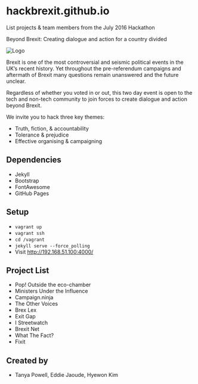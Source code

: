 # hackbrexit.github.io

List projects & team members from the July 2016 Hackathon

Beyond Brexit: Creating dialogue and action for a country divided

![Logo](https://info.thoughtworks.com/rs/199-QDE-291/images/HackBrexit.png)

Brexit is one of the most controversial and seismic political events in the UK’s recent history. Yet throughout the pre-referendum campaigns and aftermath of Brexit many questions remain unanswered and the future unclear.

Regardless of whether you voted in or out, this two day event is open to the tech and non-tech community to join forces to create dialogue and action beyond Brexit.


We invite you to hack three key themes:

* Truth, fiction, & accountability
* Tolerance & prejudice
* Effective organising & campaigning

## Dependencies

* Jekyll
* Bootstrap
* FontAwesome
* GitHub Pages

## Setup

* `vagrant up`
* `vagrant ssh`
* `cd /vagrant`
* `jekyll serve --force_polling`
* Visit http://192.168.51.100:4000/

## Project List

* Pop! Outside the eco-chamber
* Ministers Under the Influence
* Campaign.ninja
* The Other Voices
* Brex Lex
* Exit Gap
* I Streetwatch
* Brexit Net
* What The Fact?
* Fixit

## Created by
* Tanya Powell, Eddie Jaoude, Hyewon Kim
